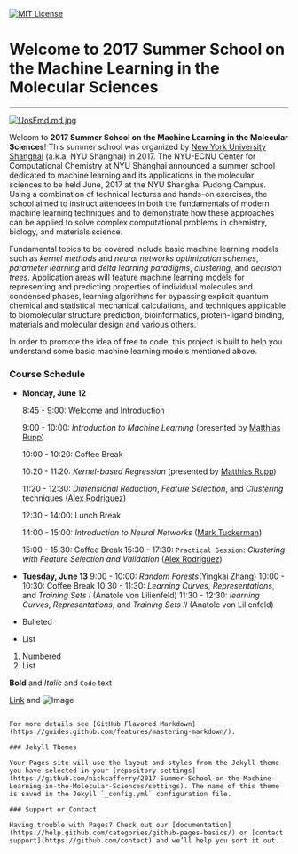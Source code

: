 [![MIT License](https://img.shields.io/badge/license-MIT-blue.svg?style=flat)](http://choosealicense.com/licenses/mit/)

# Welcome to 2017 Summer School on the Machine Learning in the Molecular Sciences
---

[![UosEmd.md.jpg](https://s1.ax1x.com/2020/07/21/UosEmd.md.jpg)](https://imgchr.com/i/UosEmd)

Welcom to **2017 Summer School on the Machine Learning in the Molecular Sciences**! This summer school was organized by [New York University Shanghai](https://shanghai.nyu.edu/) (a.k.a, NYU Shanghai) in 2017. The NYU-ECNU Center for Computational Chemistry at NYU Shanghai announced a summer school dedicated to machine learning and its applications in the molecular sciences to be held June, 2017 at the NYU Shanghai Pudong Campus. Using a combination of technical lectures and hands-on exercises, the school aimed to instruct attendees in both the fundamentals of modern machine learning techniques and to demonstrate how these approaches can be applied to solve complex computational problems in chemistry, biology, and materials science.  

Fundamental topics to be covered include basic machine learning models such as *kernel methods* and *neural networks optimization schemes*, *parameter learning* and *delta learning paradigms*, *clustering*, and *decision trees*.  Application areas will feature machine learning models for representing and predicting properties of individual molecules and condensed phases, learning algorithms for bypassing explicit quantum chemical and statistical mechanical calculations, and techniques applicable to biomolecular structure prediction, bioinformatics, protein-ligand binding, materials and molecular design and various others.

In order to promote the idea of free to code, this project is built to help you understand some basic machine learning models mentioned above.

### Course Schedule

- **Monday, June 12**

    8:45 - 9:00: Welcome and Introduction

    9:00 - 10:00: _Introduction to Machine Learning_ (presented by [Matthias Rupp](https://www.mrupp.info/))

    10:00 - 10:20: Coffee Break

    10:20 - 11:20: _Kernel-based Regression_ (presented by [Matthias Rupp](https://www.mrupp.info/))

    11:20 - 12:30: _Dimensional Reduction_, _Feature Selection_, and _Clustering_ techniques ([Alex Rodriguez](https://www.sissa.it/sbp/members.php?ID=218))

    12:30 - 14:00: Lunch Break

    14:00 - 15:00: _Introduction to Neural Networks_ ([Mark Tuckerman](https://research.shanghai.nyu.edu/centers-and-institutes/chemistry/people/mark-tuckerman))

    15:00 - 15:30: Coffee Break
    15:30 - 17:30: `Practical Session`: _Clustering with Feature Selection and Validation_ ([Alex Rodriguez](https://www.sissa.it/sbp/members.php?ID=218))
    
- **Tuesday, June 13**
    9:00 - 10:00: _Random Forests_(Yingkai Zhang)
    10:00 - 10:30: Coffee Break
    10:30 - 11:30: _Learning Curves_, _Representations_, and _Training Sets I_ (Anatole von Lilienfeld)
    11:30 - 12:30: _learning Curves_, _Representations_, and _Training Sets II_ (Anatole von Lilienfeld)
    


- Bulleted
- List

1. Numbered
2. List

**Bold** and _Italic_ and `Code` text

[Link](url) and ![Image](src)
```

For more details see [GitHub Flavored Markdown](https://guides.github.com/features/mastering-markdown/).

### Jekyll Themes

Your Pages site will use the layout and styles from the Jekyll theme you have selected in your [repository settings](https://github.com/nickcafferry/2017-Summer-School-on-the-Machine-Learning-in-the-Molecular-Sciences/settings). The name of this theme is saved in the Jekyll `_config.yml` configuration file.

### Support or Contact

Having trouble with Pages? Check out our [documentation](https://help.github.com/categories/github-pages-basics/) or [contact support](https://github.com/contact) and we’ll help you sort it out.
